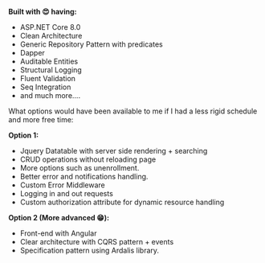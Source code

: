   <p>
      <b>Built with &#128525 having:</b>
      
  </p>
  <ul>
      <li>
          ASP.NET Core 8.0
      </li>
      <li>
          Clean Architecture
      </li>
      <li>
          Generic Repository Pattern with predicates
      </li>
      <li>
          Dapper
      </li>
      <li>
          Auditable Entities
      </li>
      <li>
          Structural Logging
      </li>
      <li>
          Fluent Validation
      </li>
      <li>
          Seq Integration
      </li>
      <li>
          and much more....
      </li>
  </ul>
  <p>What options would have been available to me if I had a less rigid schedule and more free time:</p>
  <b>Option 1:</b>
  <ul>
      <li>
          Jquery Datatable with server side rendering + searching
      </li>
      <li>
          CRUD operations without reloading page
      </li>
      <li>
          More options such as unenrollment.
      </li>
      <li>
          Better error and notifications handling.
      </li>
       <li>
     Custom Error Middleware
 </li>
 <li>
     Logging in and out requests
 </li>
 <li>Custom authorization attribute for dynamic resource handling
 </li>
    
  </ul>
  <b>Option 2 (More advanced &#128513):</b>
  <ul>
      <li>
          Front-end with Angular
      </li>
      <li>
          Clear architecture with CQRS pattern + events
      </li>
      <li>
          Specification pattern using Ardalis library.
      </li>
    
  </ul>

